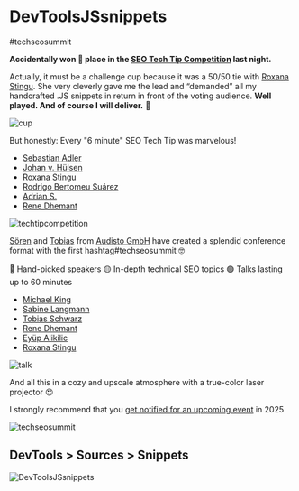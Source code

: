 # DevToolsJSsnippets
#techseosummit

**Accidentally won 🥇 place in the [SEO Tech Tip Competition](https://www.linkedin.com/posts/rene-dhemant_techseosummit-activity-7242119982711472128-lrB6?utm_source=share&utm_medium=member_desktop) last night.**

Actually, it must be a challenge cup because it was a 50/50 tie with [Roxana Stingu](https://www.linkedin.com/in/roxana-stingu/). She very cleverly gave me the lead and “demanded” all my handcrafted .JS snippets in return in front of the voting audience. **Well played. And of course I will deliver.** 🤝

![cup](https://githubassets.pages.dev/PXL_20240918_091031798.jpg)

But honestly: Every "6 minute" SEO Tech Tip was marvelous!

- [Sebastian Adler](https://www.linkedin.com/in/sebadler/)
- [Johan v. Hülsen](https://www.linkedin.com/in/johan-v-h%C3%BClsen-33a42111/)
- [Roxana Stingu](https://www.linkedin.com/in/roxana-stingu/)
- [Rodrigo Bertomeu Suárez](https://www.linkedin.com/in/bertomeurodrigo/)
- [Adrian S.](https://www.linkedin.com/in/adrian-s-2b323b28b/)
- [Rene Dhemant](https://www.linkedin.com/in/rene-dhemant/)

![techtipcompetition](https://githubassets.pages.dev/PXL_20240917_143330458.MP.jpg)

[Sören](https://www.linkedin.com/in/sbendig/) and [Tobias](https://www.linkedin.com/in/schwarztobias/) from [Audisto GmbH](https://audisto.com/) have created a splendid conference format with the first hashtag#techseosummit 🤓

🔵 Hand-picked speakers
🟡 In-depth technical SEO topics 
🟢 Talks lasting up to 60 minutes

- [Michael King](https://www.linkedin.com/in/michaelkingphilly/)
- [Sabine Langmann](https://www.linkedin.com/in/sabine-langmann/)
- [Tobias Schwarz](https://www.linkedin.com/in/schwarztobias/)
- [Rene Dhemant](https://www.linkedin.com/in/rene-dhemant/)
- [Eyüp Alikilic](https://www.linkedin.com/in/eyuepalikilic/)
- [Roxana Stingu](https://www.linkedin.com/in/roxana-stingu/)

![talk](https://githubassets.pages.dev/1_PXL_20240917_111412005.jpg)

And all this in a cozy and upscale atmosphere with a true-color laser projector 😍

I strongly recommend that you [get notified for an upcoming event](https://tech-seo-summit.com/) in 2025

![techseosummit](https://githubassets.pages.dev/PXL_20240917_071530402.jpg)

## DevTools > Sources > Snippets

![DevToolsJSsnippets](https://githubassets.pages.dev/DevToolsJSSnippets.png)
